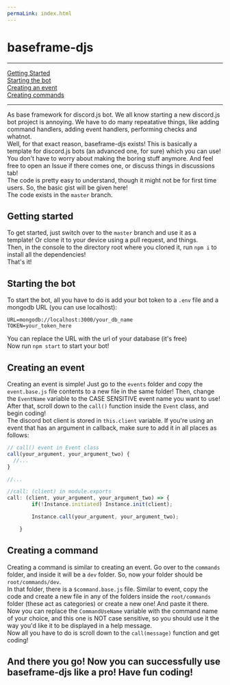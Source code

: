 ```yaml
---
permaLink: index.html
---
```

# baseframe-djs
---
[Getting Started](#start) \
[Starting the bot](#bot) \
[Creating an event](#event) \
[Creating commands](#command) 

---
As base framework for discord.js bot.
We all know starting a new discord.js bot project is annoying. We have to do many repeatative things, like adding command handlers, adding event handlers, performing checks and whatnot. \
Well, for that exact reason, baseframe-djs exists! This is basically a template for discord.js bots (an advanced one, for sure) which you can use! \
You don't have to worry about making the boring stuff anymore. And feel free to open an Issue if there comes one, or discuss things in discussions tab! \
The code is pretty easy to understand, though it might not be for first time users. So, the basic gist will be given here! \
The code exists in the `master` branch.

## <a name="start"></a>Getting started
To get started, just switch over to the `master` branch and use it as a template! Or clone it to your device using a pull request, and things. \
Then, in the console to the directory root where you cloned it, run `npm i` to install all the dependencies! \
That's it!

## <a name="bot"></a>Starting the bot
To start the bot, all you have to do is add your bot token to a `.env` file and a mongodb URL (you can use localhost):
```.env
URL=mongodb://localhost:3000/your_db_name
TOKEN=your_token_here
```
You can replace the URL with the url of your database (it's free) \
Now run `npm start` to start your bot!

## <a name="event"></a>Creating an event
Creating an event is simple! Just go to the `events` folder and copy the `event.base.js` file contents to a new file in the same folder! Then, change the `EventName` variable to the CASE SENSITIVE event name you want to use! \
After that, scroll down to the `call()` function inside the `Event` class, and begin coding! \
The discord bot client is stored in `this.client` variable. If you're using an event that has an argument in callback, make sure to add it in all places as follows:
```js
// call() event in Event class
call(your_argument, your_argument_two) {
  //...
}

//...

//call: (client) in module.exports
call: (client, your_argument, your_argument_two) => {
        if(!Instance.initiated) Instance.init(client);

        Instance.call(your_argument, your_argument_two);

    }
```

## <a name="command"></a>Creating a command
Creating a command is similar to creating an event. Go over to the `commands` folder, and inside it will be a `dev` folder. So, now your folder should be `root/commands/dev`. \
In that folder, there is a `$command.base.js` file. Similar to event, copy the code and create a new file in any of the folders inside the `root/commands` folder (these act as categories) or create a new one! And paste it there. \
Now you can replace the `CommandUseName` variable with the command name of your choice, and this one is NOT case sensitive, so you should use it the way you'd like it to be displayed in a help message. \
Now all you have to do is scroll down to the `call(message)` function and get coding!

## And there you go! Now you can successfully use baseframe-djs like a pro! Have fun coding!
